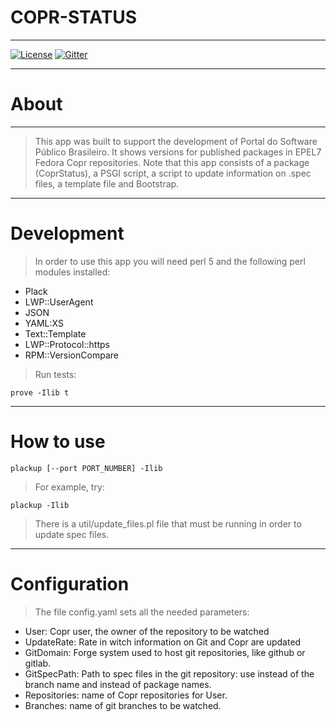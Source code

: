 # COPR-STATUS

----

[![License](https://img.shields.io/badge/license-AGPLv3-green.svg)]("https://github.com/spb-tools/copr-status/COPYING")
[![Gitter](https://badges.gitter.im/Join%20Chat.svg)](https://gitter.im/spb-tools/copr-status?utm_source=badge&utm_medium=badge&utm_campaign=pr-badge)

----

# About

----

> This app was built to support the development of Portal do Software Público
Brasileiro. It shows versions for published packages in EPEL7 Fedora Copr
repositories. Note that this app consists of a package (CoprStatus), a
PSGI script, a script to update information on .spec files, a template file
and Bootstrap.

----
# Development

> In order to use this app you will need perl 5 and the following perl modules
installed:

* Plack
* LWP::UserAgent
* JSON
* YAML:XS
* Text::Template
* LWP::Protocol::https
* RPM::VersionCompare

> Run tests:

```
prove -Ilib t
```
----
# How to use

```
plackup [--port PORT_NUMBER] -Ilib
```

> For example, try:

```
plackup -Ilib
```

> There is a util/update_files.pl file that must be running
in order to update spec files.

----
# Configuration

> The file config.yaml sets all the needed parameters:

* User: Copr user, the owner of the repository to be watched
* UpdateRate: Rate in witch information on Git and Copr are updated
* GitDomain: Forge system used to host git repositories, like github or gitlab.
* GitSpecPath: Path to spec files in the git repository: use <branch> instead of the branch name and <package> instead of package names.
* Repositories: name of Copr repositories for User.
* Branches: name of git branches to be watched.

